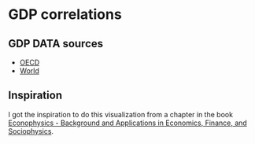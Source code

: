 GDP correlations
================


GDP DATA sources
----------------
- [OECD](http://www.oecd.org/publications/factbook/36340786.pdf)
- [World](http://www.ers.usda.gov/datafiles/International_Macroeconomic_Data/Historical_Data_Files/HistoricalRealGDPValues.xls)


Inspiration
-----------
I got the inspiration to do this visualization from a chapter in the book
[Econophysics - Background and Applications in Economics, Finance, and Sociophysics](https://www.goodreads.com/book/show/16585563-econophysics).
